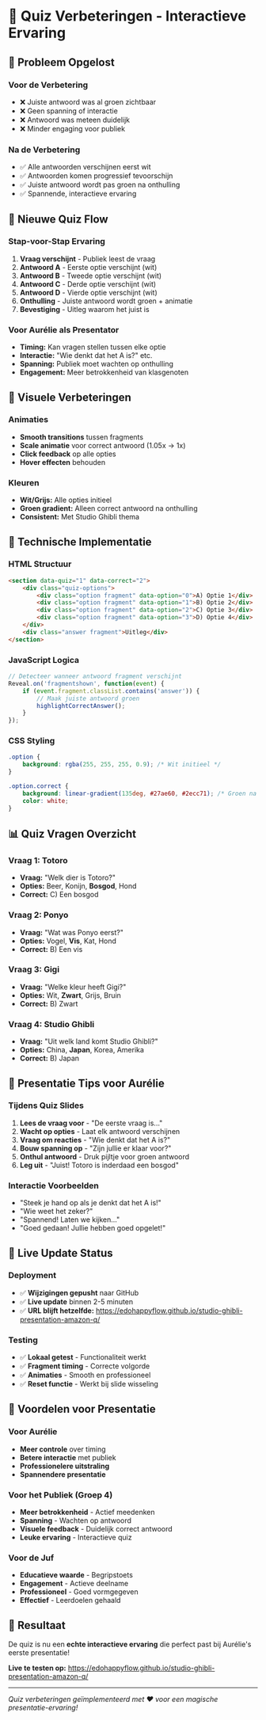 # 🧠 Quiz Verbeteringen - Interactieve Ervaring

## 🎯 Probleem Opgelost

### Voor de Verbetering
- ❌ Juiste antwoord was al groen zichtbaar
- ❌ Geen spanning of interactie
- ❌ Antwoord was meteen duidelijk
- ❌ Minder engaging voor publiek

### Na de Verbetering
- ✅ Alle antwoorden verschijnen eerst wit
- ✅ Antwoorden komen progressief tevoorschijn
- ✅ Juiste antwoord wordt pas groen na onthulling
- ✅ Spannende, interactieve ervaring

## 🔄 Nieuwe Quiz Flow

### Stap-voor-Stap Ervaring
1. **Vraag verschijnt** - Publiek leest de vraag
2. **Antwoord A** - Eerste optie verschijnt (wit)
3. **Antwoord B** - Tweede optie verschijnt (wit)
4. **Antwoord C** - Derde optie verschijnt (wit)
5. **Antwoord D** - Vierde optie verschijnt (wit)
6. **Onthulling** - Juiste antwoord wordt groen + animatie
7. **Bevestiging** - Uitleg waarom het juist is

### Voor Aurélie als Presentator
- **Timing:** Kan vragen stellen tussen elke optie
- **Interactie:** "Wie denkt dat het A is?" etc.
- **Spanning:** Publiek moet wachten op onthulling
- **Engagement:** Meer betrokkenheid van klasgenoten

## 🎨 Visuele Verbeteringen

### Animaties
- **Smooth transitions** tussen fragments
- **Scale animatie** voor correct antwoord (1.05x → 1x)
- **Click feedback** op alle opties
- **Hover effecten** behouden

### Kleuren
- **Wit/Grijs:** Alle opties initieel
- **Groen gradient:** Alleen correct antwoord na onthulling
- **Consistent:** Met Studio Ghibli thema

## 🔧 Technische Implementatie

### HTML Structuur
```html
<section data-quiz="1" data-correct="2">
    <div class="quiz-options">
        <div class="option fragment" data-option="0">A) Optie 1</div>
        <div class="option fragment" data-option="1">B) Optie 2</div>
        <div class="option fragment" data-option="2">C) Optie 3</div>
        <div class="option fragment" data-option="3">D) Optie 4</div>
    </div>
    <div class="answer fragment">Uitleg</div>
</section>
```

### JavaScript Logica
```javascript
// Detecteer wanneer antwoord fragment verschijnt
Reveal.on('fragmentshown', function(event) {
    if (event.fragment.classList.contains('answer')) {
        // Maak juiste antwoord groen
        highlightCorrectAnswer();
    }
});
```

### CSS Styling
```css
.option {
    background: rgba(255, 255, 255, 0.9); /* Wit initieel */
}

.option.correct {
    background: linear-gradient(135deg, #27ae60, #2ecc71); /* Groen na JS */
    color: white;
}
```

## 📊 Quiz Vragen Overzicht

### Vraag 1: Totoro
- **Vraag:** "Welk dier is Totoro?"
- **Opties:** Beer, Konijn, **Bosgod**, Hond
- **Correct:** C) Een bosgod

### Vraag 2: Ponyo
- **Vraag:** "Wat was Ponyo eerst?"
- **Opties:** Vogel, **Vis**, Kat, Hond
- **Correct:** B) Een vis

### Vraag 3: Gigi
- **Vraag:** "Welke kleur heeft Gigi?"
- **Opties:** Wit, **Zwart**, Grijs, Bruin
- **Correct:** B) Zwart

### Vraag 4: Studio Ghibli
- **Vraag:** "Uit welk land komt Studio Ghibli?"
- **Opties:** China, **Japan**, Korea, Amerika
- **Correct:** B) Japan

## 🎯 Presentatie Tips voor Aurélie

### Tijdens Quiz Slides
1. **Lees de vraag voor** - "De eerste vraag is..."
2. **Wacht op opties** - Laat elk antwoord verschijnen
3. **Vraag om reacties** - "Wie denkt dat het A is?"
4. **Bouw spanning op** - "Zijn jullie er klaar voor?"
5. **Onthul antwoord** - Druk pijltje voor groen antwoord
6. **Leg uit** - "Juist! Totoro is inderdaad een bosgod"

### Interactie Voorbeelden
- "Steek je hand op als je denkt dat het A is!"
- "Wie weet het zeker?"
- "Spannend! Laten we kijken..."
- "Goed gedaan! Jullie hebben goed opgelet!"

## 🚀 Live Update Status

### Deployment
- ✅ **Wijzigingen gepusht** naar GitHub
- ✅ **Live update** binnen 2-5 minuten
- ✅ **URL blijft hetzelfde:** https://edohappyflow.github.io/studio-ghibli-presentation-amazon-q/

### Testing
- ✅ **Lokaal getest** - Functionaliteit werkt
- ✅ **Fragment timing** - Correcte volgorde
- ✅ **Animaties** - Smooth en professioneel
- ✅ **Reset functie** - Werkt bij slide wisseling

## 🌟 Voordelen voor Presentatie

### Voor Aurélie
- **Meer controle** over timing
- **Betere interactie** met publiek
- **Professionelere uitstraling**
- **Spannendere presentatie**

### Voor het Publiek (Groep 4)
- **Meer betrokkenheid** - Actief meedenken
- **Spanning** - Wachten op antwoord
- **Visuele feedback** - Duidelijk correct antwoord
- **Leuke ervaring** - Interactieve quiz

### Voor de Juf
- **Educatieve waarde** - Begripstoets
- **Engagement** - Actieve deelname
- **Professioneel** - Goed vormgegeven
- **Effectief** - Leerdoelen gehaald

## 🎉 Resultaat

De quiz is nu een **echte interactieve ervaring** die perfect past bij Aurélie's eerste presentatie!

**Live te testen op:** https://edohappyflow.github.io/studio-ghibli-presentation-amazon-q/

---

*Quiz verbeteringen geïmplementeerd met ❤️ voor een magische presentatie-ervaring!*
